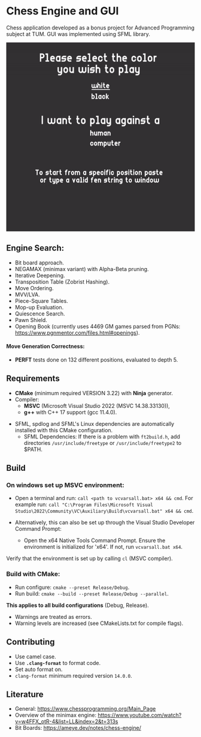 # Chess Engine and GUI

Chess application developed as a bonus project for Advanced Programming subject at TUM. GUI was implemented using SFML library.

![Gameplay](assets/gameplay.gif)

## Engine Search:
- Bit board approach.
- NEGAMAX (minimax variant) with Alpha-Beta pruning.
- Iterative Deepening.
- Transposition Table (Zobrist Hashing).
- Move Ordering.
- MVV/LVA.
- Piece-Square Tables.
- Mop-up Evaluation.
- Quiescence Search.
- Pawn Shield.
- Opening Book (currently uses 4469 GM games parsed from PGNs: https://www.pgnmentor.com/files.html#openings).
#### Move Generation Correctness:
- **PERFT** tests done on 132 different positions, evaluated to depth 5.


## Requirements
* **CMake** (minimum required VERSION 3.22) with **Ninja** generator.
* Compiler:
    - **MSVC** (Microsoft Visual Studio 2022 (MSVC 14.38.33130)),
    - **g++** with C++ 17  support (gcc 11.4.0).
- SFML, spdlog and SFML's Linux dependencies are automatically installed with this CMake configuration.
    - SFML Dependencies: If there is a problem with `ft2build.h`, add directories `/usr/include/freetype` or `/usr/include/freetype2` to $PATH.

## Build
### On windows set up MSVC environment:
- Open a terminal and run: `call <path to vcvarsall.bat> x64 && cmd`. For example run: `call "C:\Program Files\Microsoft Visual Studio\2022\Community\VC\Auxiliary\Build\vcvarsall.bat" x64 && cmd`.

- Alternatively, this can also be set up through the Visual Studio Developer Command Prompt:
    - Open the x64 Native Tools Command Prompt. Ensure the environment is initialized for 'x64'. If not, run `vcvarsall.bat x64`.

Verify that the environment is set up by calling `cl` (MSVC compiler).

### Build with CMake:
- Run configure: `cmake --preset Release/Debug`.
- Run build: `cmake --build --preset Release/Debug --parallel`.

**This applies to all build configurations** (Debug, Release).
- Warnings are treated as errors.
- Warning levels are increased (see CMakeLists.txt for compile flags).

## Contributing
- Use camel case.
- Use **`.clang-format`** to format code.
- Set auto format on.
- `clang-format` minimum required version `14.0.0`.

## Literature
- General: https://www.chessprogramming.org/Main_Page
- Overview of the minimax engine: https://www.youtube.com/watch?v=w4FFX_otR-4&list=LL&index=2&t=313s
- Bit Boards: https://ameye.dev/notes/chess-engine/
